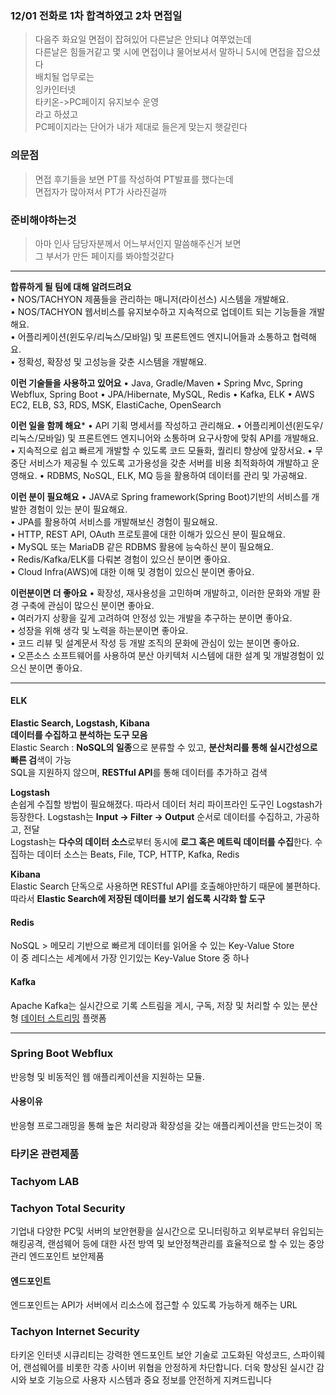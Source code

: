 ### 12/01 전화로 1차 합격하였고 2차 면접일
> 다음주 화요일 면접이 잡혀있어 다른날은 안되냐 여쭈었는데  
> 다른날은 힘들거같고 몇 시에 면접이냐 물어보셔서 말하니 5시에 면접을 잡으셨다  
> 배치될 업무로는  
	잉카인터넷  
	타키온->PC페이지 유지보수 운영  
	라고 하셨고  
> PC페이지라는 단어가 내가 제대로 들은게 맞는지 햇갈린다  
> 
### 의문점
> 면접 후기들을 보면 PT를 작성하여 PT발표를 했다는데  
> 면접자가 많아져서 PT가 사라진걸까

### 준비해야하는것
> 아마 인사 담당자분께서 어느부서인지 말씀해주신거 보면  
> 그 부서가 만든 페이지를 봐야할것같다
> 

---
**합류하게 될 팀에 대해 알려드려요**  
• NOS/TACHYON 제품들을 관리하는 매니저(라이선스) 시스템을 개발해요.  
• NOS/TACHYON 웹서비스를 유지보수하고 지속적으로 업데이트 되는 기능들을 개발해요.  
• 어플리케이션(윈도우/리눅스/모바일) 및 프론트엔드 엔지니어들과 소통하고 협력해요.  
• 정확성, 확장성 및 고성능을 갖춘 시스템을 개발해요.
 
**이런 기술들을 사용하고 있어요**
• Java, Gradle/Maven
• Spring Mvc, Spring Webflux, Spring Boot
• JPA/Hibernate, MySQL, Redis
• Kafka, ELK
• AWS EC2, ELB, S3, RDS, MSK, ElastiCache, OpenSearch  

**이런 일을 함께 해요***
• API 기획 명세서를 작성하고 관리해요.
• 어플리케이션(윈도우/리눅스/모바일) 및 프론트엔드 엔지니어와 소통하며 요구사항에 맞춰 API를 개발해요.
• 지속적으로 쉽고 빠르게 개발할 수 있도록 코드 모듈화, 퀄리티 향상에 앞장서요.
• 무중단 서비스가 제공될 수 있도록 고가용성을 갖춘 서버를 비용 최적화하여 개발하고 운영해요.
• RDBMS, NoSQL, ELK, MQ 등을 활용하여 데이터를 관리 및 가공해요.

**이런 분이 필요해요**
• JAVA로 Spring framework(Spring Boot)기반의 서비스를 개발한 경험이 있는 분이 필요해요.  
• JPA를 활용하여 서비스를 개발해보신 경험이 필요해요.  
• HTTP, REST API, OAuth 프로토콜에 대한 이해가 있으신 분이 필요해요.  
• MySQL 또는 MariaDB 같은 RDBMS 활용에 능숙하신 분이 필요해요.  
• Redis/Kafka/ELK를 다뤄본 경험이 있으신 분이면 좋아요.  
• Cloud Infra(AWS)에 대한 이해 및 경험이 있으신 분이면 좋아요.  

**이런분이면 더 좋아요**
• 확장성, 재사용성을 고민하며 개발하고, 이러한 문화와 개발 환경 구축에 관심이 많으신 분이면 좋아요.  
• 여러가지 상황을 깊게 고려하여 안정성 있는 개발을 추구하는 분이면 좋아요.  
• 성장을 위해 생각 및 노력을 하는분이면 좋아요.  
• 코드 리뷰 및 설계문서 작성 등 개발 조직의 문화에 관심이 있는 분이면 좋아요.  
• 오픈소스 소프트웨어를 사용하여 분산 아키텍처 시스템에 대한 설계 및 개발경험이 있으신 분이면 좋아요.

---

#### ELK
**Elastic Search, Logstash, Kibana**  
**데이터를 수집하고 분석하는 도구 모음**  
Elastic Search : **NoSQL의 일종**으로 분류할 수 있고, **분산처리를 통해 실시간성으로 빠른 검**색이 가능  
SQL을 지원하지 않으며, **RESTful API**를 통해 데이터를 추가하고 검색  

**Logstash**  
손쉽게 수집할 방법이 필요해졌다. 따라서 데이터 처리 파이프라인 도구인 Logstash가 등장한다. Logstash는 **Input → Filter → Output** 순서로 데이터를 수집하고, 가공하고, 전달  
Logstash는 **다수의 데이터 소스**로부터 동시에 **로그 혹은 메트릭 데이터를 수집**한다. 수집하는 데이터 소스는 Beats, File, TCP, HTTP, Kafka, Redis  

**Kibana**  
Elastic Search 단독으로 사용하면 RESTful API를 호출해야만하기 때문에 불편하다. 따라서 **Elastic Search에 저장된 데이터를 보기 쉽도록 시각화 할 도구**  



#### Redis  
NoSQL > 메모리 기반으로 빠르게 데이터를 읽어올 수 있는 Key-Value Store  
이 중 레디스는 세계에서 가장 인기있는 Key-Value Store 중 하나  

#### Kafka
Apache Kafka는 실시간으로 기록 스트림을 게시, 구독, 저장 및 처리할 수 있는 분산형 [데이터 스트리밍](https://www.redhat.com/ko/topics/integration/what-is-streaming-data) 플랫폼

---

### Spring Boot Webflux
반응형 및 비동적인 웹 애플리케이션을 지원하는 모듈. 
#### 사용이유
반응형 프로그래밍을 통해 높은 처리량과 확장성을 갖는 애플리케이션을 만드는것이 목

### 타키온 관련제품

### Tachyom LAB

### Tachyon Total Security  
기업내 다양한 PC및 서버의 보안현황을 실시간으로 모니터링하고 외부로부터 유입되는 해킹공격, 랜섬웨어 등에 대한 사전 방역 및 보안정책관리를 효율적으로 할 수 있는 중앙관리 엔드포인트 보안제품

#### 엔드포인트
엔드포인트는 API가 서버에서 리소스에 접근할 수 있도록 가능하게 해주는 URL

### Tachyon Internet Security
타키온 인터넷 시큐리티는 강력한 엔드포인트 보안 기술로 고도화된 악성코드, 스파이웨어, 랜섬웨어를 비롯한 각종 사이버 위협을 안정하게 차단합니다. 더욱 향상된 실시간 감시와 보호 기능으로 사용자 시스템과 중요 정보를 안전하게 지켜드립니다